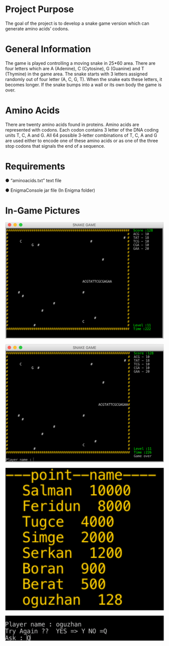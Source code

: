 
# Project Purpose
The goal of the project is to develop a snake game version which can generate amino acids’ codons.

# General Information
The game is played controlling a moving snake in 25*60 area. There are four letters which are A (Adenine), C (Cytosine), G (Guanine) and T (Thymine) in the game area. The snake starts with 3 letters assigned randomly out of four letter (A, C, G, T). When the snake eats these letters, it becomes longer. If the snake bumps into a wall or its own body the game is over.
# Amino Acids
There are twenty amino acids found in proteins. Amino acids are represented with codons. Each codon contains 3 letter of the DNA coding units T, C, A and G. All 64 possible 3-letter combinations of T, C, A and G are used either to encode one of these amino acids or as one of the three stop codons that signals the end of a sequence.


# Requirements
● “aminoacids.txt” text file 

● EnigmaConsole jar file (In Enigma folder)






# In-Game Pictures

![image](https://github.com/oguzhankrky/HelixSnake_Game/blob/master/images/Ekran%20Resmi%202020-05-31%2017.26.52.png)

![image](https://github.com/oguzhankrky/HelixSnake_Game/blob/master/images/Ekran%20Resmi%202020-05-31%2017.26.57.png)

![image](https://github.com/oguzhankrky/HelixSnake_Game/blob/master/images/Ekran%20Resmi%202020-05-31%2017.27.30.png)

![image](https://github.com/oguzhankrky/HelixSnake_Game/blob/master/images/Ekran%20Resmi%202020-05-31%2017.27.34.png)
